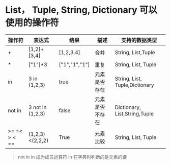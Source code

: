 # List， Tuple, String, Dictionary 可以使用的操作符

|操作符|表达式|结果|描述|支持的数据类型|
|---|---|--|--|-------|
|+|[1,2]+[3,4]|[1,2,3,4]|合并|String, List,Tuple|
|*|["1"]*3|["1","1","1"]|重复|String, List, Tuple|
|in| 3 in (1,2,3)|true|元素是否存在|String, List, Tuple,Dictionary|
|not in|3 not in (1,2,3)|false|元素是否不存在|Dictionary, List,String,Tuple|
|>= =< > <  ==|(1,2,3)<(2,2,2)|True|元素比较|String, List, Tuple|

> not in in 成为成员运算符
> in 在字典时判断的是元素的键
